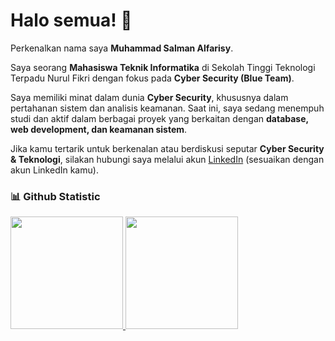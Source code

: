 # Halo semua! 👋  

Perkenalkan nama saya **Muhammad Salman Alfarisy**.  

Saya seorang **Mahasiswa Teknik Informatika** di Sekolah Tinggi Teknologi Terpadu Nurul Fikri dengan fokus pada **Cyber Security (Blue Team)**.  

Saya memiliki minat dalam dunia **Cyber Security**, khususnya dalam pertahanan sistem dan analisis keamanan. Saat ini, saya sedang menempuh studi dan aktif dalam berbagai proyek yang berkaitan dengan **database, web development, dan keamanan sistem**.  

Jika kamu tertarik untuk berkenalan atau berdiskusi seputar **Cyber Security & Teknologi**, silakan hubungi saya melalui akun [LinkedIn](#) (sesuaikan dengan akun LinkedIn kamu).  

### 📊 Github Statistic
<p align="left">
<a href="https://github.com/MuhSalmanAlfarisy">
  <img height="180em" src="https://github-readme-stats-eight-theta.vercel.app/api?username=MuhSalmanAlfarisy&show_icons=true&theme=algolia&include_all_commits=true&count_private=true"/>
  <img height="180em" src="https://github-readme-stats-eight-theta.vercel.app/api/top-langs/?username=MuhSalmanAlfarisy&layout=compact&theme=algolia"/>
</a>
</p>
